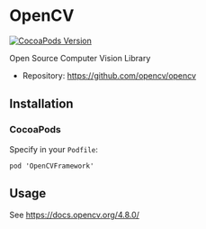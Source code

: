 # OpenCV

[![CocoaPods Version](https://img.shields.io/cocoapods/v/OpenCVFramework.svg)](https://cocoapods.org/pods/OpenCVFramework)

Open Source Computer Vision Library

-   Repository: <https://github.com/opencv/opencv>

## Installation

### CocoaPods

Specify in your `Podfile`:

```pod
pod 'OpenCVFramework'
```

## Usage

See <https://docs.opencv.org/4.8.0/>
